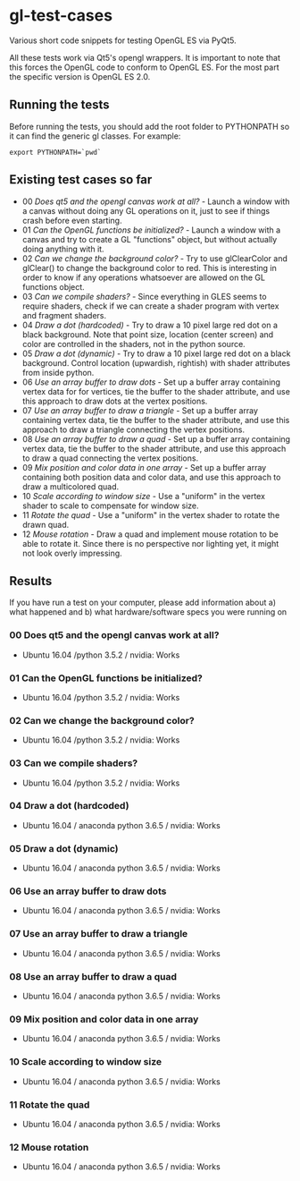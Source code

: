 # gl-test-cases

Various short code snippets for testing OpenGL ES via PyQt5.

All these tests work via Qt5's opengl wrappers. It is important to note that this forces the OpenGL code to 
conform to OpenGL ES. For the most part the specific version is OpenGL ES 2.0.

## Running the tests

Before running the tests, you should add the root folder to PYTHONPATH so it can find the generic gl classes.
For example:

    export PYTHONPATH=`pwd`

## Existing test cases so far

* 00 *Does qt5 and the opengl canvas work at all?* - Launch a window with a canvas without doing any GL operations on it, just to see if things crash before even starting.
* 01 *Can the OpenGL functions be initialized?* - Launch a window with a canvas and try to create a GL "functions" object, but without actually doing anything with it.
* 02 *Can we change the background color?* - Try to use glClearColor and glClear() to change the background color to red. This is interesting in order to know if any operations whatsoever are allowed on the GL functions object. 
* 03 *Can we compile shaders?* - Since everything in GLES seems to require shaders, check if we can create a shader program with vertex and fragment shaders.
* 04 *Draw a dot (hardcoded)* - Try to draw a 10 pixel large red dot on a black background. Note that point size, location (center screen) and color are controlled in the shaders, not in the python source. 
* 05 *Draw a dot (dynamic)* - Try to draw a 10 pixel large red dot on a black background. Control location (upwardish, rightish) with shader attributes from inside python.
* 06 *Use an array buffer to draw dots* - Set up a buffer array containing vertex data for for vertices, tie the buffer to the shader attribute, and use this approach to draw dots at the vertex positions. 
* 07 *Use an array buffer to draw a triangle* - Set up a buffer array containing vertex data, tie the buffer to the shader attribute, and use this approach to draw a triangle connecting the vertex positions. 
* 08 *Use an array buffer to draw a quad* - Set up a buffer array containing vertex data, tie the buffer to the shader attribute, and use this approach to draw a quad connecting the vertex positions. 
* 09 *Mix position and color data in one array* - Set up a buffer array containing both position data and color data, and use this approach to draw a multicolored quad. 
* 10 *Scale according to window size* - Use a "uniform" in the vertex shader to scale to compensate for window size. 
* 11 *Rotate the quad* - Use a "uniform" in the vertex shader to rotate the drawn quad. 
* 12 *Mouse rotation* - Draw a quad and implement mouse rotation to be able to rotate it. Since there is no perspective nor lighting yet, it might not look overly impressing. 

## Results

If you have run a test on your computer, please add information about a) what happened and b) what hardware/software specs you were running on

### 00 Does qt5 and the opengl canvas work at all?

* Ubuntu 16.04 /python 3.5.2 / nvidia: Works

### 01 Can the OpenGL functions be initialized?

* Ubuntu 16.04 /python 3.5.2 / nvidia: Works

### 02 Can we change the background color?

* Ubuntu 16.04 /python 3.5.2 / nvidia: Works

### 03 Can we compile shaders?

* Ubuntu 16.04 /python 3.5.2 / nvidia: Works

### 04 Draw a dot (hardcoded)

* Ubuntu 16.04 / anaconda python 3.6.5 / nvidia: Works

### 05 Draw a dot (dynamic)

* Ubuntu 16.04 / anaconda python 3.6.5 / nvidia: Works

### 06 Use an array buffer to draw dots

* Ubuntu 16.04 / anaconda python 3.6.5 / nvidia: Works

### 07 Use an array buffer to draw a triangle

* Ubuntu 16.04 / anaconda python 3.6.5 / nvidia: Works

### 08 Use an array buffer to draw a quad

* Ubuntu 16.04 / anaconda python 3.6.5 / nvidia: Works

### 09 Mix position and color data in one array

* Ubuntu 16.04 / anaconda python 3.6.5 / nvidia: Works

### 10 Scale according to window size

* Ubuntu 16.04 / anaconda python 3.6.5 / nvidia: Works

### 11 Rotate the quad

* Ubuntu 16.04 / anaconda python 3.6.5 / nvidia: Works

### 12 Mouse rotation

* Ubuntu 16.04 / anaconda python 3.6.5 / nvidia: Works


